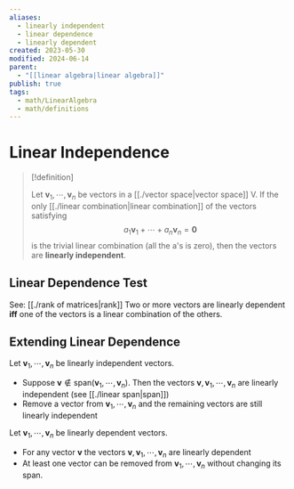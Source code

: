 ```yaml
---
aliases:
  - linearly independent
  - linear dependence
  - linearly dependent
created: 2023-05-30
modified: 2024-06-14
parent:
  - "[[linear algebra|linear algebra]]"
publish: true
tags:
  - math/LinearAlgebra
  - math/definitions
---
```

# Linear Independence
> [!definition]
> 
> Let $\mathbf{v}_1, \cdots, \mathbf{v}_n$ be vectors in a [[./vector space|vector space]] V. If the only [[./linear combination|linear combination]] of the vectors satisfying
> $$
> a_1 \mathbf{v}_1 + \cdots + a_n \mathbf{v}_n = \mathbf{0}
> $$
> is the trivial linear combination (all the a's is zero), then the vectors are **linearly independent**.

## Linear Dependence Test
See: [[./rank of matrices|rank]]
Two or more vectors are linearly dependent **iff** one of the vectors is a linear combination of the others.

## Extending Linear Dependence
Let $\mathbf{v}_1, \cdots, \mathbf{v}_n$ be linearly independent vectors.
- Suppose $\mathbf{v} \notin \text{span}(\mathbf{v}_1, \cdots, \mathbf{v}_n)$. Then the vectors $\mathbf{v}, \mathbf{v}_1, \cdots, \mathbf{v}_n$ are linearly independent (see [[./linear span|span]])
- Remove a vector from $\mathbf{v}_1, \cdots, \mathbf{v}_n$ and the remaining vectors are still linearly independent

 Let $\mathbf{v}_1, \cdots, \mathbf{v}_n$ be linearly dependent vectors.
- For any vector $\mathbf{v}$ the vectors $\mathbf{v}, \mathbf{v}_1, \cdots, \mathbf{v}_n$ are linearly dependent
- At least one vector can be removed from $\mathbf{v}_1, \cdots, \mathbf{v}_n$ without changing its span.